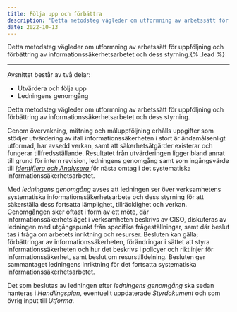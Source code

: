 ```yaml
---
title: Följa upp och förbättra
description: 'Detta metodsteg vägleder om utformning av arbetssätt för uppföljning och förbättring av informationssäkerhetsarbetet och dess styrning.'
date: 2022-10-13
---
```


Detta metodsteg vägleder om utformning av arbetssätt för uppföljning och förbättring av informationssäkerhetsarbetet och dess styrning.{% .lead %}

---

Avsnittet består av två delar:

- Utvärdera och följa upp
- Ledningens genomgång

Detta metodsteg vägleder om utformning av arbetssätt för uppföljning och förbättring av informationssäkerhetsarbetet och dess styrning.

Genom övervakning, mätning och måluppföljning erhålls uppgifter som stödjer utvärdering av ifall informations­säkerheten i stort är ändamålsenligt utformad, har avsedd verkan, samt att säkerhets­åtgärder existerar och fungerar tillfredsställande. Resultatet från utvärderingen ligger bland annat till grund för intern revision, ledningens genomgång samt som ingångsvärde till [_Identifiera och_ _Analysera_ ](https://www.informationssakerhet.se/metodstodet/analysera/)för nästa omtag i det systematiska informationssäkerhetsarbetet.

Med _ledningens genomgång_ avses att ledningen ser över verksamhetens systematiska informationssäkerhetsarbete och dess styrning för att säkerställa dess fortsatta lämplighet, tillräcklighet och verkan. Genomgången sker oftast i form av ett möte, där informationssäkerhetsläget i verksamheten beskrivs av CISO, diskuteras av ledningen med utgångspunkt från specifika frågeställningar, samt där beslut tas i fråga om arbetets inriktning och resurser. Besluten kan gälla; förbättringar av informationssäkerheten, förändringar i sättet att styra informationssäkerheten och hur det beskrivs i policyer och riktlinjer för informationssäkerhet, samt beslut om resurstilldelning. Besluten ger sammantaget ledningens inriktning för det fortsatta systematiska informationssäkerhetsarbetet.

Det som beslutas av ledningen efter _ledningens genomgång_ ska sedan hanteras i _Handlingsplan_, eventuellt uppdaterade _Styrdokument_ och som övrig input till _Utforma_.
